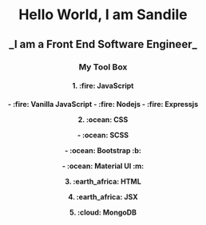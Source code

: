 <h1 align="center">Hello World, I am Sandile</h1>


<h2 align="center"> _I am a Front End Software Engineer_</h2>


<h3 align="center">My Tool Box </h3>

<h4 align="center">1. :fire: JavaScript<h4/>
    <p align="center">- :fire: Vanilla JavaScript
    - :fire: Nodejs
    - :fire: Expressjs</p>
<p align="center">2. :ocean: CSS</p>
    <p align="center">- :ocean: SCSS</p>
    <p align="center">- :ocean: Bootstrap :b:</p>
    <p align="center">- :ocean: Material UI :m:</p>
<p align="center">3. :earth_africa: HTML</p>
<p align="center">4. :earth_africa: JSX</p>
<p align="center">5. :cloud: MongoDB</p>

